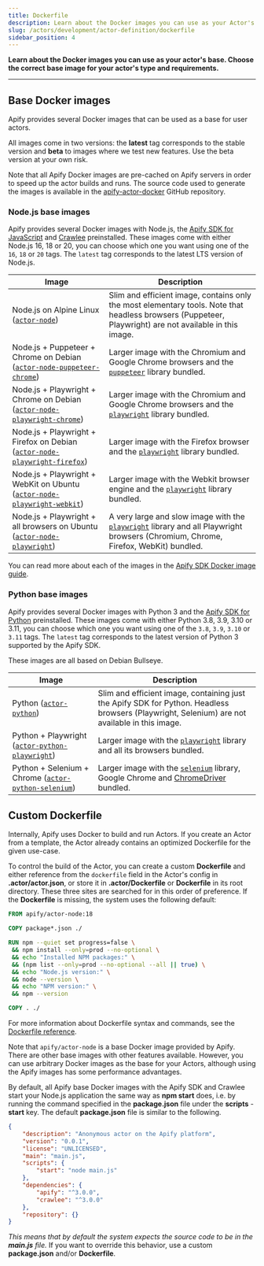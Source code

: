 ```yaml
---
title: Dockerfile
description: Learn about the Docker images you can use as your Actor's base. Choose the correct base image for your Actor's type and requirements.
slug: /actors/development/actor-definition/dockerfile
sidebar_position: 4
---
```


**Learn about the Docker images you can use as your actor's base. Choose the correct base image for your actor's type and requirements.**

---

## Base Docker images

Apify provides several Docker images that can be used as a base for user actors.

All images come in two versions: the **latest** tag corresponds to the stable version and **beta** to images where we test new features. Use the beta version at your own risk.

Note that all Apify Docker images are pre-cached on Apify servers in order to speed up the actor builds and runs. The source code used to generate the images is available in the [apify-actor-docker](https://github.com/apify/apify-actor-docker) GitHub repository.

### Node.js base images

Apify provides several Docker images with Node.js, the [Apify SDK for JavaScript](/sdk/js) and [Crawlee](https://crawlee.dev/) preinstalled.
These images come with either Node.js 16, 18 or 20, you can choose which one you want using one of the `16`, `18` or `20` tags. The `latest` tag corresponds to the latest LTS version of Node.js.

| Image | Description |
| ----- | ----------- |
| Node.js on Alpine Linux ([`actor-node`](https://hub.docker.com/r/apify/actor-node/)) | Slim and efficient image, contains only the most elementary tools. Note that headless browsers (Puppeteer, Playwright) are not available in this image. |
| Node.js + Puppeteer + Chrome on Debian ([`actor-node-puppeteer-chrome`](https://hub.docker.com/r/apify/actor-node-puppeteer-chrome/)) | Larger image with the Chromium and Google Chrome browsers and the [`puppeteer`](https://github.com/puppeteer/puppeteer) library bundled. |
| Node.js + Playwright + Chrome on Debian ([`actor-node-playwright-chrome`](https://hub.docker.com/r/apify/actor-node-playwright-chrome/)) | Larger image with the Chromium and Google Chrome browsers and the [`playwright`](https://github.com/microsoft/playwright) library bundled. |
| Node.js + Playwright + Firefox on Debian ([`actor-node-playwright-firefox`](https://hub.docker.com/r/apify/actor-node-playwright-firefox/)) | Larger image with the Firefox browser and the [`playwright`](https://github.com/microsoft/playwright) library bundled. |
| Node.js + Playwright + WebKit on Ubuntu ([`actor-node-playwright-webkit`](https://hub.docker.com/r/apify/actor-node-playwright-webkit/)) | Larger image with the Webkit browser engine and the [`playwright`](https://github.com/microsoft/playwright) library bundled. |
| Node.js + Playwright + all browsers on Ubuntu ([`actor-node-playwright`](https://hub.docker.com/r/apify/actor-node-playwright/)) | A very large and slow image with the [`playwright`](https://github.com/microsoft/playwright) library and all Playwright browsers (Chromium, Chrome, Firefox, WebKit) bundled. |

You can read more about each of the images in the [Apify SDK Docker image guide](/sdk/js/docs/guides/docker-images).

### Python base images

Apify provides several Docker images with Python 3 and the [Apify SDK for Python](/sdk/python) preinstalled.
These images come with either Python 3.8, 3.9, 3.10 or 3.11, you can choose which one you want using one of the `3.8`, `3.9`, `3.10` or `3.11` tags. The `latest` tag corresponds to the latest version of Python 3 supported by the Apify SDK.

These images are all based on Debian Bullseye.

| Image | Description |
| ----- | ----------- |
| Python ([`actor-python`](https://hub.docker.com/r/apify/actor-python)) | Slim and efficient image, containing just the Apify SDK for Python. Headless browsers (Playwright, Selenium) are not available in this image. |
| Python + Playwright ([`actor-python-playwright`](https://hub.docker.com/r/apify/actor-python-playwright)) | Larger image with the [`playwright`](https://github.com/microsoft/playwright) library and all its browsers bundled. |
| Python + Selenium + Chrome ([`actor-python-selenium`](https://hub.docker.com/r/apify/actor-python-selenium)) | Larger image with the [`selenium`](https://github.com/seleniumhq/selenium) library, Google Chrome and [ChromeDriver](https://chromedriver.chromium.org/) bundled. |

## Custom Dockerfile

Internally, Apify uses Docker to build and run Actors. If you create an Actor from a template, the Actor already contains an optimized Dockerfile for the given use-case.

To control the build of the Actor, you can create a custom **Dockerfile** and either reference from the `dockerfile` field in the Actor's config in **.actor/actor.json**, or store it in **.actor/Dockerfile** or **Dockerfile** in its root directory. These three sites are searched for in this order of preference. If the **Dockerfile** is missing, the system uses the following default:

```dockerfile
FROM apify/actor-node:18

COPY package*.json ./

RUN npm --quiet set progress=false \
 && npm install --only=prod --no-optional \
 && echo "Installed NPM packages:" \
 && (npm list --only=prod --no-optional --all || true) \
 && echo "Node.js version:" \
 && node --version \
 && echo "NPM version:" \
 && npm --version

COPY . ./
```

For more information about Dockerfile syntax and commands, see the [Dockerfile reference](https://docs.docker.com/engine/reference/builder/).

Note that `apify/actor-node` is a base Docker image provided by Apify. There are other base images with other features available. However, you can use arbitrary Docker images as the base for your Actors, although using the Apify images has some performance advantages.

By default, all Apify base Docker images with the Apify SDK and Crawlee start your Node.js application the same way as **npm start** does, i.e. by running the command specified in the **package.json** file under the **scripts** - **start** key. The default **package.json** file is similar to the following.

```json
{
    "description": "Anonymous actor on the Apify platform",
    "version": "0.0.1",
    "license": "UNLICENSED",
    "main": "main.js",
    "scripts": {
        "start": "node main.js"
    },
    "dependencies": {
        "apify": "^3.0.0",
        "crawlee": "^3.0.0"
    },
    "repository": {}
}
```

*This means that by default the system expects the source code to be in the **main.js** file.* If you want to override this behavior, use a custom **package.json** and/or **Dockerfile**.

